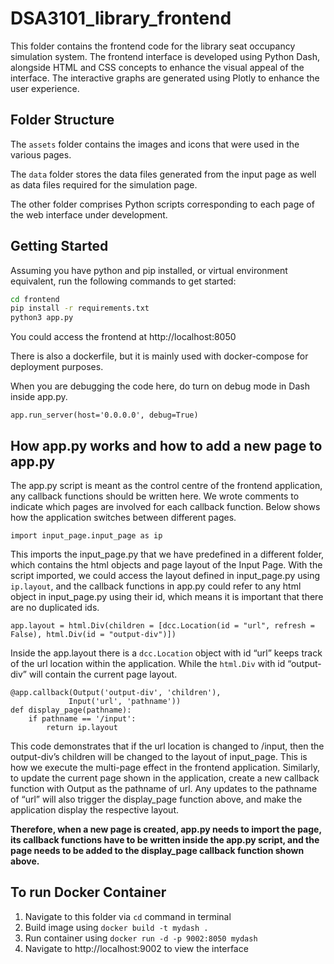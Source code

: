 # DSA3101_library_frontend

This folder contains the frontend code for the library seat occupancy simulation system. The frontend interface is developed using Python Dash, alongside HTML and CSS concepts to enhance the visual appeal of the interface. The interactive graphs are generated using Plotly to enhance the user experience. 

## Folder Structure
The `assets` folder contains the images and icons that were used in the various pages. 

The `data` folder stores the data files generated from the input page as well as data files required for the simulation page. 

The other folder comprises Python scripts corresponding to each page of the web interface under development. 
## Getting Started

Assuming you have python and pip installed, or virtual environment equivalent, run the following commands to get started:

```bash
cd frontend
pip install -r requirements.txt
python3 app.py
```

You could access the frontend at http://localhost:8050

There is also a dockerfile, but it is mainly used with docker-compose for deployment purposes.

When you are debugging the code here, do turn on debug mode in Dash inside app.py.
```
app.run_server(host='0.0.0.0', debug=True)
```

## How app.py works and how to add a new page to app.py
The app.py script is meant as the control centre of the frontend application, any callback functions should be written here. We wrote comments to indicate which pages are involved for each callback function. Below shows how the application switches between different pages.
```
import input_page.input_page as ip
```
This imports the input_page.py that we have predefined in a different folder, which contains the html objects and page layout of the Input Page. With the script imported, we could access the layout defined in input_page.py using `ip.layout`, and the callback functions in app.py could refer to any html object in input_page.py using their id, which means it is important that there are no duplicated ids.
```
app.layout = html.Div(children = [dcc.Location(id = "url", refresh = False), html.Div(id = "output-div")])
```
Inside the app.layout there is a `dcc.Location` object with id “url” keeps track of the url location within the application. While the `html.Div` with id “output-div” will contain the current page layout. 
```
@app.callback(Output('output-div', 'children'), 
             Input('url', 'pathname'))
def display_page(pathname):
    if pathname == '/input':
        return ip.layout
```
This code demonstrates that if the url location is changed to /input, then the output-div’s children will be changed to the layout of input_page. This is how we execute the multi-page effect in the frontend application. Similarly, to update the current page shown in the application, create a new callback function with Output as the pathname of url. Any updates to the pathname of “url” will also trigger the display_page function above, and make the application display the respective layout.

**Therefore, when a new page is created, app.py needs to import the page, its callback functions have to be written inside the app.py script, and the page needs to be added to the display_page callback function shown above.**

## To run Docker Container 
1. Navigate to this folder via `cd` command in terminal
2. Build image using `docker build -t mydash .`
3. Run container using `docker run -d -p 9002:8050 mydash`
4. Navigate to http://localhost:9002 to view the interface
